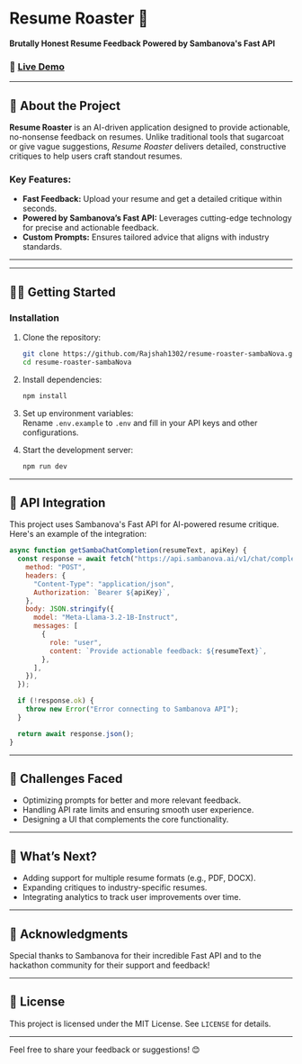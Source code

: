 

# Resume Roaster 🚀  
**Brutally Honest Resume Feedback Powered by Sambanova's Fast API**  

### 🔗 [Live Demo](https://resume-roaster-samba-nova.vercel.app/) 
---

## 📖 About the Project  
**Resume Roaster** is an AI-driven application designed to provide actionable, no-nonsense feedback on resumes. Unlike traditional tools that sugarcoat or give vague suggestions, *Resume Roaster* delivers detailed, constructive critiques to help users craft standout resumes.  

### Key Features:  
- **Fast Feedback:** Upload your resume and get a detailed critique within seconds.  
- **Powered by Sambanova’s Fast API:** Leverages cutting-edge technology for precise and actionable feedback.  
- **Custom Prompts:** Ensures tailored advice that aligns with industry standards.  
---




---

## 🧑‍💻 Getting Started  


### Installation  
1. Clone the repository:  
   ```bash
   git clone https://github.com/Rajshah1302/resume-roaster-sambaNova.git
   cd resume-roaster-sambaNova
   ```  

2. Install dependencies:  
   ```bash
   npm install
   ```  

3. Set up environment variables:  
   Rename `.env.example` to `.env` and fill in your API keys and other configurations.  

4. Start the development server:  
   ```bash
   npm run dev
   ```  

---

## 📡 API Integration  
This project uses Sambanova's Fast API for AI-powered resume critique. Here's an example of the integration:  

```javascript
async function getSambaChatCompletion(resumeText, apiKey) {
  const response = await fetch("https://api.sambanova.ai/v1/chat/completions", {
    method: "POST",
    headers: {
      "Content-Type": "application/json",
      Authorization: `Bearer ${apiKey}`,
    },
    body: JSON.stringify({
      model: "Meta-Llama-3.2-1B-Instruct",
      messages: [
        {
          role: "user",
          content: `Provide actionable feedback: ${resumeText}`,
        },
      ],
    }),
  });

  if (!response.ok) {
    throw new Error("Error connecting to Sambanova API");
  }

  return await response.json();
}
```

---

## 🤔 Challenges Faced  
- Optimizing prompts for better and more relevant feedback.  
- Handling API rate limits and ensuring smooth user experience.  
- Designing a UI that complements the core functionality.  

---

## 🎉 What’s Next?  
- Adding support for multiple resume formats (e.g., PDF, DOCX).  
- Expanding critiques to industry-specific resumes.  
- Integrating analytics to track user improvements over time.  

---

## 👏 Acknowledgments  
Special thanks to Sambanova for their incredible Fast API and to the hackathon community for their support and feedback!  

---

## 📝 License  
This project is licensed under the MIT License. See `LICENSE` for details.  

---

Feel free to share your feedback or suggestions! 😊  
